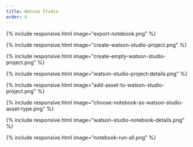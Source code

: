 ```yaml
---
title: Watson Studio
order: 4
---
```


{% include responsive.html image="export-notebook.png" %}

{% include responsive.html image="create-watson-studio-project.png" %}

{% include responsive.html image="create-empty-watson-studio-project.png" %}

{% include responsive.html image="watson-studio-project-details.png" %}

{% include responsive.html image="add-asset-to-watson-studio-project.png" %}

{% include responsive.html image="choose-notebook-as-watson-studio-asset-type.png" %}

{% include responsive.html image="watson-studio-notebook-details.png" %}

{% include responsive.html image="notebook-run-all.png" %}